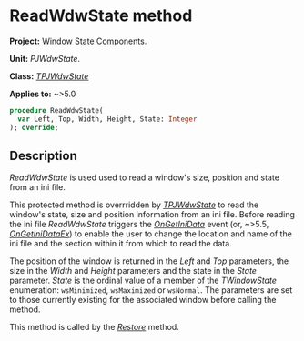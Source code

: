 # ReadWdwState method

**Project:** [Window State Components](../API.md).

**Unit:** _PJWdwState_.

**Class:** _[TPJWdwState](./TPJWdwState.md)_

**Applies to:** ~>5.0

```pascal
procedure ReadWdwState(
  var Left, Top, Width, Height, State: Integer
); override;
```

## Description

_ReadWdwState_ is used  used to read a window's size, position and state from an ini file.

This protected method is overrridden by _[TPJWdwState](./TPJWdwState.md)_ to read the window's state, size and position information from an ini file. Before reading the ini file _ReadWdwState_ triggers the _[OnGetIniData](./TPJWdwState-OnGetIniData.md)_ event (or, ~>5.5, _[OnGetIniDataEx](./TPJWdwState-OnGetIniDataEx.md)_) to enable the user to change the location and name of the ini file and the section within it from which to read the data.

The position of the window is returned in the _Left_ and _Top_ parameters, the size in the _Width_ and _Height_ parameters and the state in the _State_ parameter. _State_ is the ordinal value of a member of the _TWindowState_ enumeration: `wsMinimized`, `wsMaximized` or `wsNormal`. The parameters are set to those currently existing for the associated window before calling the method.

This method is called by the _[Restore](./TPJWdwState-Restore.md)_ method.

